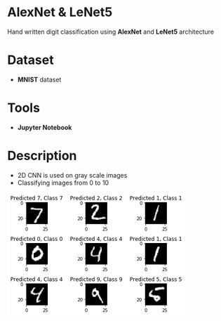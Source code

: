 # AlexNet & LeNet5

Hand written digit classification using **AlexNet** and **LeNet5** architecture

# Dataset

  - **MNIST** dataset

# Tools

- **Jupyter Notebook**

# Description
- 2D CNN is used on gray scale images
- Classifying images from 0 to 10

![](images/digit.png)
